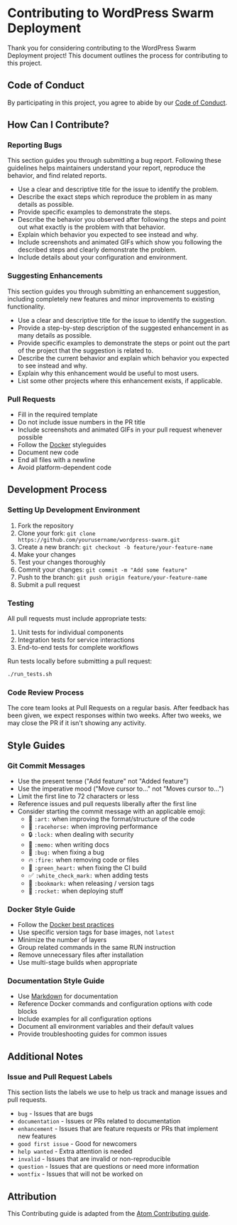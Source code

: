 # Contributing to WordPress Swarm Deployment

Thank you for considering contributing to the WordPress Swarm Deployment project! This document outlines the process for contributing to this project.

## Code of Conduct

By participating in this project, you agree to abide by our [Code of Conduct](CODE_OF_CONDUCT.md).

## How Can I Contribute?

### Reporting Bugs

This section guides you through submitting a bug report. Following these guidelines helps maintainers understand your report, reproduce the behavior, and find related reports.

- Use a clear and descriptive title for the issue to identify the problem.
- Describe the exact steps which reproduce the problem in as many details as possible.
- Provide specific examples to demonstrate the steps.
- Describe the behavior you observed after following the steps and point out what exactly is the problem with that behavior.
- Explain which behavior you expected to see instead and why.
- Include screenshots and animated GIFs which show you following the described steps and clearly demonstrate the problem.
- Include details about your configuration and environment.

### Suggesting Enhancements

This section guides you through submitting an enhancement suggestion, including completely new features and minor improvements to existing functionality.

- Use a clear and descriptive title for the issue to identify the suggestion.
- Provide a step-by-step description of the suggested enhancement in as many details as possible.
- Provide specific examples to demonstrate the steps or point out the part of the project that the suggestion is related to.
- Describe the current behavior and explain which behavior you expected to see instead and why.
- Explain why this enhancement would be useful to most users.
- List some other projects where this enhancement exists, if applicable.

### Pull Requests

- Fill in the required template
- Do not include issue numbers in the PR title
- Include screenshots and animated GIFs in your pull request whenever possible
- Follow the [Docker](https://docs.docker.com/develop/develop-images/dockerfile_best-practices/) styleguides
- Document new code
- End all files with a newline
- Avoid platform-dependent code

## Development Process

### Setting Up Development Environment

1. Fork the repository
2. Clone your fork: `git clone https://github.com/yourusername/wordpress-swarm.git`
3. Create a new branch: `git checkout -b feature/your-feature-name`
4. Make your changes
5. Test your changes thoroughly
6. Commit your changes: `git commit -m "Add some feature"`
7. Push to the branch: `git push origin feature/your-feature-name`
8. Submit a pull request

### Testing

All pull requests must include appropriate tests:

1. Unit tests for individual components
2. Integration tests for service interactions
3. End-to-end tests for complete workflows

Run tests locally before submitting a pull request:

```bash
./run_tests.sh
```

### Code Review Process

The core team looks at Pull Requests on a regular basis. After feedback has been given, we expect responses within two weeks. After two weeks, we may close the PR if it isn't showing any activity.

## Style Guides

### Git Commit Messages

- Use the present tense ("Add feature" not "Added feature")
- Use the imperative mood ("Move cursor to..." not "Moves cursor to...")
- Limit the first line to 72 characters or less
- Reference issues and pull requests liberally after the first line
- Consider starting the commit message with an applicable emoji:
    * 🎨 `:art:` when improving the format/structure of the code
    * 🐎 `:racehorse:` when improving performance
    * 🔒 `:lock:` when dealing with security
    * 📝 `:memo:` when writing docs
    * 🐛 `:bug:` when fixing a bug
    * 🔥 `:fire:` when removing code or files
    * 💚 `:green_heart:` when fixing the CI build
    * ✅ `:white_check_mark:` when adding tests
    * 🔖 `:bookmark:` when releasing / version tags
    * 🚀 `:rocket:` when deploying stuff

### Docker Style Guide

- Follow the [Docker best practices](https://docs.docker.com/develop/develop-images/dockerfile_best-practices/)
- Use specific version tags for base images, not `latest`
- Minimize the number of layers
- Group related commands in the same RUN instruction
- Remove unnecessary files after installation
- Use multi-stage builds when appropriate

### Documentation Style Guide

- Use [Markdown](https://guides.github.com/features/mastering-markdown/) for documentation
- Reference Docker commands and configuration options with code blocks
- Include examples for all configuration options
- Document all environment variables and their default values
- Provide troubleshooting guides for common issues

## Additional Notes

### Issue and Pull Request Labels

This section lists the labels we use to help us track and manage issues and pull requests.

* `bug` - Issues that are bugs
* `documentation` - Issues or PRs related to documentation
* `enhancement` - Issues that are feature requests or PRs that implement new features
* `good first issue` - Good for newcomers
* `help wanted` - Extra attention is needed
* `invalid` - Issues that are invalid or non-reproducible
* `question` - Issues that are questions or need more information
* `wontfix` - Issues that will not be worked on

## Attribution

This Contributing guide is adapted from the [Atom Contributing guide](https://github.com/atom/atom/blob/master/CONTRIBUTING.md).
